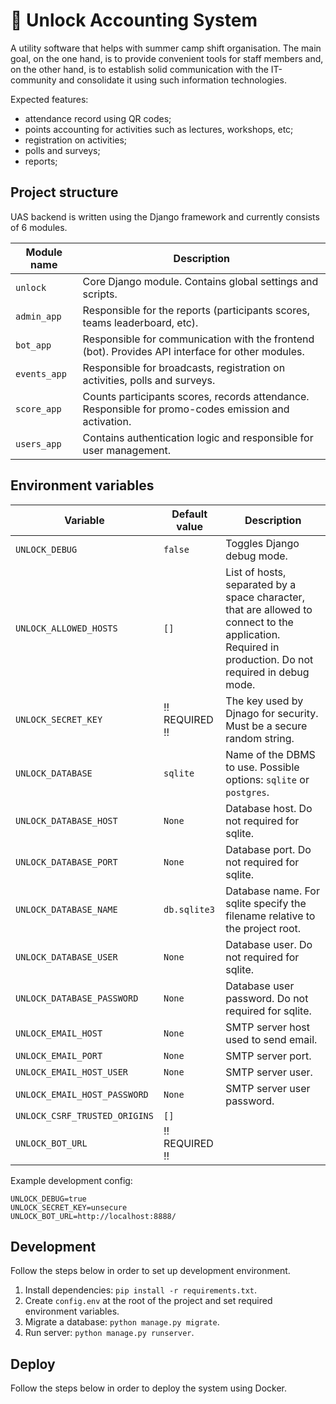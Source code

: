 # 🚀 Unlock Accounting System

A utility software that helps with summer camp shift organisation.
The main goal, on the one hand, is to provide convenient tools for staff members and,
on the other hand, is to establish solid communication with the IT-community
and consolidate it using such information technologies.

Expected features:

- attendance record using QR codes;
- points accounting for activities such as lectures, workshops, etc;
- registration on activities;
- polls and surveys;
- reports;

## Project structure

UAS backend is written using the Django framework and currently consists
of 6 modules.

| Module name  | Description                                                                                          |
|--------------|------------------------------------------------------------------------------------------------------|
| `unlock`     | Core Django module. Contains global settings and scripts.                                            |
| `admin_app`  | Responsible for the reports (participants scores, teams leaderboard, etc).                           |
| `bot_app`    | Responsible for communication with the frontend (bot). Provides API interface for other modules.     |
| `events_app` | Responsible for broadcasts, registration on activities, polls and surveys.                           |
| `score_app`  | Counts participants scores, records attendance. Responsible for promo-codes emission and activation. |
| `users_app`  | Contains authentication logic and responsible for user management.                                   |

## Environment variables

| Variable                      | Default value  | Description                                                                                                                                           |
|-------------------------------|----------------|-------------------------------------------------------------------------------------------------------------------------------------------------------|
| `UNLOCK_DEBUG`                | `false`        | Toggles Django debug mode.                                                                                                                            |
| `UNLOCK_ALLOWED_HOSTS`        | `[]`           | List of hosts, separated by a space character, that are allowed to connect to the application. Required in production. Do not required in debug mode. |
| `UNLOCK_SECRET_KEY`           | !! REQUIRED !! | The key used by Djnago for security. Must be a secure random string.                                                                                  |
| `UNLOCK_DATABASE`             | `sqlite`       | Name of the DBMS to use. Possible options: `sqlite` or `postgres`.                                                                                    |
| `UNLOCK_DATABASE_HOST`        | `None`         | Database host. Do not required for sqlite.                                                                                                            |
| `UNLOCK_DATABASE_PORT`        | `None`         | Database port. Do not required for sqlite.                                                                                                            |
| `UNLOCK_DATABASE_NAME`        | `db.sqlite3`   | Database name. For sqlite specify the filename relative to the project root.                                                                          |
| `UNLOCK_DATABASE_USER`        | `None`         | Database user. Do not required for sqlite.                                                                                                            |
| `UNLOCK_DATABASE_PASSWORD`    | `None`         | Database user password. Do not required for sqlite.                                                                                                   |
| `UNLOCK_EMAIL_HOST`           | `None`         | SMTP server host used to send email.                                                                                                                  |
| `UNLOCK_EMAIL_PORT`           | `None`         | SMTP server port.                                                                                                                                     |
| `UNLOCK_EMAIL_HOST_USER`      | `None`         | SMTP server user.                                                                                                                                     |
| `UNLOCK_EMAIL_HOST_PASSWORD`  | `None`         | SMTP server user password.                                                                                                                            |
| `UNLOCK_CSRF_TRUSTED_ORIGINS` | `[]`           |                                                                                                                                                       |
| `UNLOCK_BOT_URL`              | !! REQUIRED !! |                                                                                                                                                       |

Example development config:

```
UNLOCK_DEBUG=true
UNLOCK_SECRET_KEY=unsecure
UNLOCK_BOT_URL=http://localhost:8888/
```

## Development

Follow the steps below in order to set up development environment.

1. Install dependencies: `pip install -r requirements.txt`.
2. Create `config.env` at the root of the project and set required environment variables.
3. Migrate a database: `python manage.py migrate`.
4. Run server: `python manage.py runserver`.


## Deploy

Follow the steps below in order to deploy the system using Docker.
